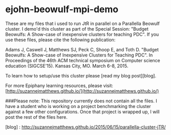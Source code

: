 # ejohn-beowulf-mpi-demo
These are my files that i used to run JtR in parallel on a Parallella Beowulf 
cluster. I demo'd this cluster as part of the Special Session:
"Budget Beowulfs: A Show-case of inexpensive clusters for teaching PDC". If 
you use these files, please cite the following publication:

Adams J, Caswell J, Matthews SJ, Peck C, Shoop E, and Toth D. "Budget Beowulfs: 
A Show-case of Inexpensive Clusters for Teaching PDC". In Proceedings of the 
46th ACM technical symposium on Computer science education (SIGCSE’15). Kansas 
City, MO. March 6-8, 2015.

To learn how to setup/use this cluster please [read my blog post][blog].

For more Epiphany learning resources, please visit: 
[http://suzannejmatthews.github.io/](http://suzannejmatthews.github.io/)


###Please note:
This repository currently does not contain all the files. I have a student 
who is working on a project benchmarking the cluster against a few other 
configurations. Once that project is wrapped up, I will post the rest of the 
files here.

[blog] : http://suzannejmatthews.github.io/2015/06/15/parallella-cluster-jTR/
